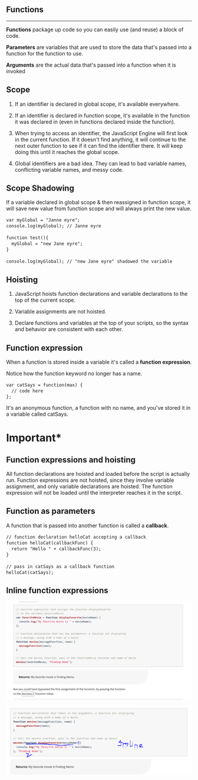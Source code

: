 ## Functions

---

**Functions** package up code so you can easily use (and reuse) a block of code.

**Parameters** are variables that are used to store the data that's passed into a function for the function to use.

**Arguments** are the actual data that's passed into a function when it is invoked

## Scope

1. If an identifier is declared in global scope, it's available everywhere.

2. If an identifier is declared in function scope, it's available in the function it was declared in (even in functions declared inside the function).

3. When trying to access an identifier, the JavaScript Engine will first look in the current function. If it doesn't find anything, it will continue to the next outer function to see if it can find the identifier there. It will keep doing this until it reaches the global scope.

4. Global identifiers are a bad idea. They can lead to bad variable names, conflicting variable names, and messy code.

## Scope Shadowing

If a variable declared in global scope & then reassigned in function scope, it will save new value from function scope and will always print the new value.

```
var myGlobal = "Janne eyre";
console.log(myGlobal); // Janne eyre

function test(){
  myGlobal = "new Jane eyre";
}

console.log(myGlobal); // "new Jane eyre" shadowed the variable
```

## Hoisting

1. JavaScript hoists function declarations and variable declarations to the top of the current scope.

2. Variable assignments are not hoisted.

3. Declare functions and variables at the top of your scripts, so the syntax and behavior are consistent with each other.

## Function expression

When a function is stored inside a variable it's called a **function expression**.

Notice how the function keyword no longer has a name.

```
var catSays = function(max) {
  // code here
};
```

It's an anonymous function, a function with no name, and you've stored it in a variable called catSays.

# Important\*

## Function expressions and hoisting

All function declarations are hoisted and loaded before the script is actually run. Function expressions are not hoisted, since they involve variable assignment, and only variable declarations are hoisted. The function expression will not be loaded until the interpreter reaches it in the script.

## Function as parameters

A function that is passed into another function is called a **callback**.

```
// function declaration helloCat accepting a callback
function helloCat(callbackFunc) {
  return "Hello " + callbackFunc(3);
}

// pass in catSays as a callback function
helloCat(catSays);
```

## Inline function expressions

![](image/inline1.PNG)

![](image/inline2.PNG)
